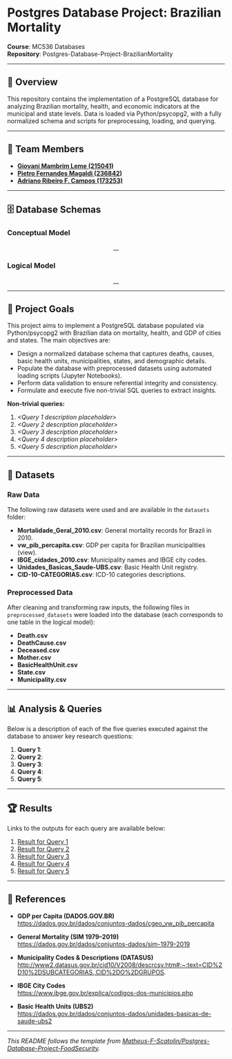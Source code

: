# Postgres Database Project: Brazilian Mortality

**Course**: MC536 Databases  
**Repository**: Postgres-Database-Project-BrazilianMortality

---

## 📖 Overview

This repository contains the implementation of a PostgreSQL database for analyzing Brazilian mortality, health, and economic indicators at the municipal and state levels. Data is loaded via Python/psycopg2, with a fully normalized schema and scripts for preprocessing, loading, and querying.

---

## 👥 Team Members

- [**Giovani Mambrim Leme (215041)**](https://github.com/Giovanipt2)  
- [**Pietro Fernandes Magaldi (236842)**](https://github.com/pietromagaldi)  
- [**Adriano Ribeiro F. Campos (173253)**](https://github.com/AdrianoCampos05)

---

## 🗄 Database Schemas

### Conceptual Model

<p align="center">
  _<Insert conceptual model diagram here>_
</p>

### Logical Model

<p align="center">
  _<Insert logical model diagram here>_
</p>

---

## 🎯 Project Goals

This project aims to implement a PostgreSQL database populated via Python/psycopg2 with Brazilian data on mortality, health, and GDP of cities and states. The main objectives are:

- Design a normalized database schema that captures deaths, causes, basic health units, municipalities, states, and demographic details.  
- Populate the database with preprocessed datasets using automated loading scripts (Jupyter Notebooks).  
- Perform data validation to ensure referential integrity and consistency.  
- Formulate and execute five non-trivial SQL queries to extract insights.

**Non-trivial queries:**
1. _<Query 1 description placeholder>_  
2. _<Query 2 description placeholder>_  
3. _<Query 3 description placeholder>_  
4. _<Query 4 description placeholder>_  
5. _<Query 5 description placeholder>_

---

## 📂 Datasets

### Raw Data

The following raw datasets were used and are available in the `datasets` folder:

- **Mortalidade_Geral_2010.csv**: General mortality records for Brazil in 2010.  
- **vw_pib_percapita.csv**: GDP per capita for Brazilian municipalities (view).  
- **IBGE_cidades_2010.csv**: Municipality names and IBGE city codes.  
- **Unidades_Basicas_Saude-UBS.csv**: Basic Health Unit registry.  
- **CID-10-CATEGORIAS.csv**: ICD-10 categories descriptions.

### Preprocessed Data

After cleaning and transforming raw inputs, the following files in `preprocessed_datasets` were loaded into the database (each corresponds to one table in the logical model):

- **Death.csv**  
- **DeathCause.csv**  
- **Deceased.csv**  
- **Mother.csv**  
- **BasicHealthUnit.csv**  
- **State.csv**  
- **Municipality.csv**

---

## 📊 Analysis & Queries

Below is a description of each of the five queries executed against the database to answer key research questions:

1. **Query 1**: _<Placeholder for query description>_  
2. **Query 2**: _<Placeholder for query description>_  
3. **Query 3**: _<Placeholder for query description>_  
4. **Query 4**: _<Placeholder for query description>_  
5. **Query 5**: _<Placeholder for query description>_

---

## 🏆 Results

Links to the outputs for each query are available below:

1. [Result for Query 1](#)  
2. [Result for Query 2](#)  
3. [Result for Query 3](#)  
4. [Result for Query 4](#)  
5. [Result for Query 5](#)

---

## 📖 References

- **GDP per Capita (DADOS.GOV.BR)**  
  https://dados.gov.br/dados/conjuntos-dados/cgeo_vw_pib_percapita

- **General Mortality (SIM 1979–2019)**  
  https://dados.gov.br/dados/conjuntos-dados/sim-1979-2019

- **Municipality Codes & Descriptions (DATASUS)**  
  http://www2.datasus.gov.br/cid10/V2008/descrcsv.htm#:~:text=CID%2D10%2DSUBCATEGORIAS.,CID%2DO%2DGRUPOS.

- **IBGE City Codes**  
  https://www.ibge.gov.br/explica/codigos-dos-municipios.php

- **Basic Health Units (UBS2)**  
  https://dados.gov.br/dados/conjuntos-dados/unidades-basicas-de-saude-ubs2

---

*This README follows the template from [Matheus-F-Scatolin/Postgres-Database-Project-FoodSecurity](https://github.com/Matheus-F-Scatolin/Postgres-Database-Project-FoodSecurity).*
